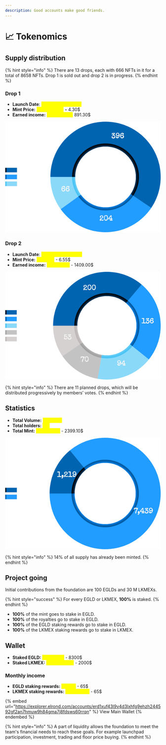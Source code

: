 ```yaml
---
description: Good accounts make good friends.
---
```


# 📈 Tokenomics

## Supply distribution

{% hint style="info" %}
There are 13 drops, each with 666 NFTs in it for a total of 8658 NFTs. Drop 1 is sold out and drop 2 is in progress.
{% endhint %}

### Drop 1

* **Launch Date**: <mark style="color:green;"></mark> <mark style="color:yellow;">Friday 13 May 2022</mark>
* **Mint Price:** <mark style="color:yellow;">0.0666 EGLD</mark> **-** 4.30$
* **Earned income:** <mark style="color:yellow;">13.6 EGLDs -</mark> 891.30$

![Sold Out](../.gitbook/assets/banner-project-gitbook-drop1.png)

### Drop 2

* **Launch Date**: <mark style="color:yellow;">Friday 30 July 2022</mark>
* **Mint Price:** <mark style="color:yellow;">0.1 EGLD</mark> - 6.55$
* **Earned income:** <mark style="color:yellow;">21.5 EGLDs</mark> - 1409.00$



![113 NFTs left before sold out](../.gitbook/assets/banner-project-gitbook-drop2.png)

{% hint style="info" %}
There are 11 planned drops, which will be distributed progressively by members’ votes.
{% endhint %}

## Statistics

* **Total Volume:** <mark style="color:yellow;">41 EGLDs</mark>
* **Total holders:** <mark style="color:yellow;">515</mark>
* **Total Mint:** <mark style="color:yellow;">36.6 EGLDs</mark> - 2399.10$

![Minting progress](../.gitbook/assets/banner-project-gitbook-total.png)

{% hint style="info" %}
14% of all supply has already been minted.
{% endhint %}

## Project going&#x20;

Initial contributions from the foundation are 100 EGLDs and 30 M LKMEXs.

{% hint style="success" %}
For every EGLD or LKMEX, **100%** is staked.
{% endhint %}

* **100%** of the mint goes to stake in EGLD.
* **100%** of the royalties go to stake in EGLD.
* **100%** of the EGLD staking rewards go to stake in EGLD.
* **100%** of the LKMEX staking rewards go to stake in LKMEX.

## Wallet

* **Staked EGLD:** <mark style="color:yellow;">125 EGLDs</mark> - 8300$
* **Staked LKMEX:** <mark style="color:yellow;">30M LKMEXs</mark> - 2000$

### Monthly income&#x20;

* **EGLD staking rewards:** <mark style="color:yellow;">1 EGLD</mark> - 65$
* **LKMEX staking rewards:** <mark style="color:yellow;">1M LKMEXs</mark> - 65$

{% embed url="https://explorer.elrond.com/accounts/erd1xuf43l9v4d3lxhfg9ehzh244592gf2an7hmuw9h84gma7j8fdsws60rrqn" %}
View Main Wallet
{% endembed %}

{% hint style="info" %}
A part of liquidity allows the foundation to meet the team's financial needs to reach these goals. For example launchpad participation, investment, trading and floor price buying.
{% endhint %}
